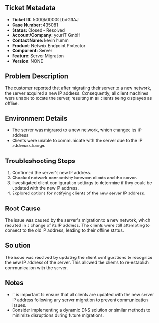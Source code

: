 ## Ticket Metadata
- **Ticket ID:** 500Qk00000LbdG1IAJ
- **Case Number:** 435081
- **Status:** Closed - Resolved
- **Account/Company:** yourIT GmbH
- **Contact Name:** kevin humm
- **Product:** Netwrix Endpoint Protector
- **Component:** Server
- **Feature:** Server Migration
- **Version:** NONE

## Problem Description
The customer reported that after migrating their server to a new network, the server acquired a new IP address. Consequently, all client machines were unable to locate the server, resulting in all clients being displayed as offline.

## Environment Details
- The server was migrated to a new network, which changed its IP address.
- Clients were unable to communicate with the server due to the IP address change.

## Troubleshooting Steps
1. Confirmed the server's new IP address.
2. Checked network connectivity between clients and the server.
3. Investigated client configuration settings to determine if they could be updated with the new IP address.
4. Explored options for notifying clients of the new server IP address.

## Root Cause
The issue was caused by the server's migration to a new network, which resulted in a change of its IP address. The clients were still attempting to connect to the old IP address, leading to their offline status.

## Solution
The issue was resolved by updating the client configurations to recognize the new IP address of the server. This allowed the clients to re-establish communication with the server.

## Notes
- It is important to ensure that all clients are updated with the new server IP address following any server migration to prevent communication issues.
- Consider implementing a dynamic DNS solution or similar methods to minimize disruptions during future migrations.